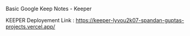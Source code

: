 Basic Google Keep Notes - Keeper 

KEEPER Deployement Link : 
https://keeper-lyvou2k07-spandan-guptas-projects.vercel.app/
